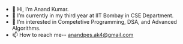 - 👋 Hi, I’m Anand Kumar.
- 🌱 I’m currently in my third year at IIT Bombay in CSE Department.
- 👀 I’m interested in Competetive Programming, DSA, and Advanced Algorithms.
- 📫 How to reach me--
      anandpes.ak4@gmail.com

<!---
anand-iitb/anand-iitb is a ✨ special ✨ repository because its `README.md` (this file) appears on your GitHub profile.
You can click the Preview link to take a look at your changes.
--->

